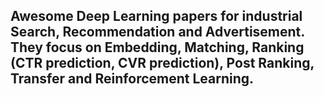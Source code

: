 ## Awesome Deep Learning papers for industrial Search, Recommendation and Advertisement. They focus on Embedding, Matching, Ranking (CTR prediction, CVR prediction), Post Ranking, Transfer and Reinforcement Learning.